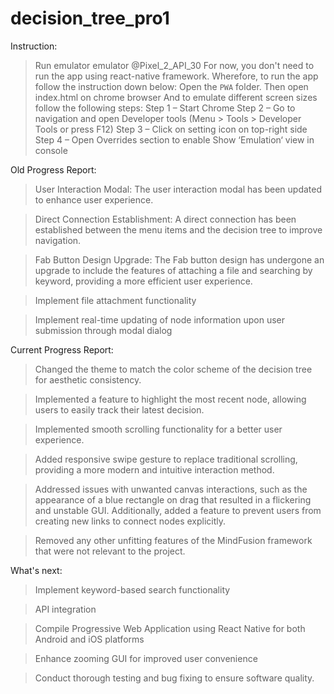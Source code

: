 ﻿# decision_tree_pro1
Instruction:
> Run emulator emulator @Pixel_2_API_30
> For now, you don't need to run the app using react-native framework. Wherefore, to run the app follow the instruction down below:
> Open the <code>PWA</code> folder.
> Then open index.html on chrome browser
> And to emulate different screen sizes follow the following steps:
> Step 1 – Start Chrome
> Step 2 – Go to navigation and open Developer tools (Menu > Tools > Developer Tools or press F12)
> Step 3 – Click on setting icon on top-right side
> Step 4 – Open Overrides section to enable Show ‘Emulation‘ view in console

Old Progress Report:
> User Interaction Modal: The user interaction modal has been updated to enhance user experience.

> Direct Connection Establishment: A direct connection has been established between the menu items and the decision tree to improve navigation.

> Fab Button Design Upgrade: The Fab button design has undergone an upgrade to include the features of attaching a file and searching by keyword, providing a more efficient user experience.

> Implement file attachment functionality

> Implement real-time updating of node information upon user submission through modal dialog


Current Progress Report:
> Changed the theme to match the color scheme of the decision tree for aesthetic consistency.

> Implemented a feature to highlight the most recent node, allowing users to easily track their latest decision.

> Implemented smooth scrolling functionality for a better user experience.

> Added responsive swipe gesture to replace traditional scrolling, providing a more modern and intuitive interaction method.

> Addressed issues with unwanted canvas interactions, such as the appearance of a blue rectangle on drag that resulted in a flickering and unstable GUI. Additionally, added a feature to prevent users from creating new links to connect nodes explicitly. 

> Removed any other unfitting features of the MindFusion framework that were not relevant to the project.


What's next:
> Implement keyword-based search functionality

> API integration

> Compile Progressive Web Application using React Native for both Android and iOS platforms

> Enhance zooming GUI for improved user convenience

> Conduct thorough testing and bug fixing to ensure software quality.
